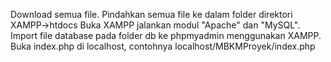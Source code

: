 Download semua file.
Pindahkan semua file ke dalam folder direktori XAMPP->htdocs
Buka XAMPP jalankan modul "Apache" dan "MySQL".
Import file database pada folder db ke phpmyadmin menggunakan XAMPP.
Buka index.php di localhost, contohnya localhost/MBKMProyek/index.php
